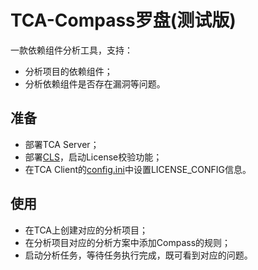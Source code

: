 # TCA-Compass罗盘(测试版)
一款依赖组件分析工具，支持：
- 分析项目的依赖组件；
- 分析依赖组件是否存在漏洞等问题。

## 准备
- 部署TCA Server；
- 部署[CLS](https://github.com/Tencent/CodeAnalysis/tree/main/server/cls/README.md#部署)，启动License校验功能；
- 在TCA Client的[config.ini](https://github.com/Tencent/CodeAnalysis/tree/main/client/config.ini)中设置LICENSE_CONFIG信息。

## 使用
- 在TCA上创建对应的分析项目；
- 在分析项目对应的分析方案中添加Compass的规则；
- 启动分析任务，等待任务执行完成，既可看到对应的问题。
